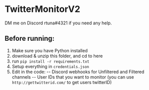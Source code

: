 # TwitterMonitorV2
DM me on Discord rtuna#4321 if you need any help.

## Before running:
1. Make sure you have Python installed
2. download & unzip this folder, and cd to here
3. run `pip install -r requirements.txt`
4. Setup everything in `credentials.json`
5. Edit in the code:
  -- Discord webhooks for Unfiltered and Filtered channels
  -- User IDs that you want to monitor (you can use `http://gettwitterid.com/` to get users twitterID)
